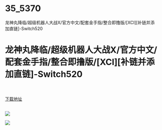 # 35_5370
龙神丸降临/超级机器人大战X/官方中文/配套金手指/整合即撸版/[XCI][补链并添加直链]-Switch520
# 龙神丸降临/超级机器人大战X/官方中文/配套金手指/整合即撸版/[XCI][补链并添加直链]-Switch520
 <br/></br>
[下载地址](https://www.switch520.cc/article/5370 "下载地址")
<br/></br>

<p><span><strong><img src="https://s1.ax1x.com/2020/06/14/txyZef.jpg"></strong></span></p>
<p><span><strong><img src="https://s1.ax1x.com/2020/06/14/txymTS.jpg"></strong></span></p>
